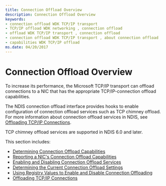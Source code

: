 ```yaml
---
title: Connection Offload Overview
description: Connection Offload Overview
keywords:
- connection offload WDK TCP/IP transport
- TCP/IP offload WDK networking , connection offload
- offload WDK TCP/IP transport , connection offload
- connection offload WDK TCP/IP transport , about connection offload
- capabilities WDK TCP/IP offload
ms.date: 04/20/2017
---
```


# Connection Offload Overview





To increase its performance, the Microsoft TCP/IP transport can offload connections to a NIC that has the appropriate TCP/IP-connection offload capabilities.

The NDIS connection offload interface provides hooks to enable configuration of connection offload services such as TCP chimney offload. For more information about connection offload services in NDIS, see [Offloading TCP/IP Connections](offloading-tcp-ip-connections.md).

TCP chimney offload services are supported in NDIS 6.0 and later.

This section includes:

-   [Determining Connection Offload Capabilities](determining-connection-offload-capabilities.md)
-   [Reporting a NIC's Connection Offload Capabilities](reporting-a-nic-s-connection-offload-capabilities.md)
-   [Enabling and Disabling Connection Offload Services](enabling-and-disabling-connection-offload-services.md)
-   [Determining the Current Connection Offload Settings](determining-the-current-connection-offload-settings.md)
-   [Using Registry Values to Enable and Disable Connection Offloading](using-registry-values-to-enable-and-disable-connection-offloading.md)
-   [Offloading TCP/IP Connections](offloading-tcp-ip-connections.md)

 

 





